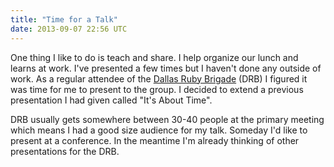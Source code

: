 ```yaml
---
title: "Time for a Talk"
date: 2013-09-07 22:56 UTC
---
```


One thing I like to do is teach and share.
I help organize our lunch and learns at work.
I've presented a few times but I haven't done any outside of work.
As a regular attendee of the [Dallas Ruby Brigade][1] (DRB) I figured it was time for me to present to the group.
I decided to extend a previous presentation I had given called "It's About Time".
<!--more-->

<div class="embed-container">
  <script async class="speakerdeck-embed" data-id="65ff6b10f7a60130b70c5ebc3e751cce" data-ratio="1.77777777777778" src="//speakerdeck.com/assets/embed.js"></script>
</div>

DRB usually gets somewhere between 30-40 people at the primary meeting which means I had a good size audience for my talk.
Someday I'd like to present at a conference.
In the meantime I'm already thinking of other presentations for the DRB.

[1]: http://www.dallasrb.org
